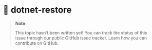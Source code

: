 # 🔧 dotnet-restore

> **Note**
> 
> This topic hasn’t been written yet! You can track the status of this issue through our public GitHub issue tracker. Learn how you can contribute on GitHub.
